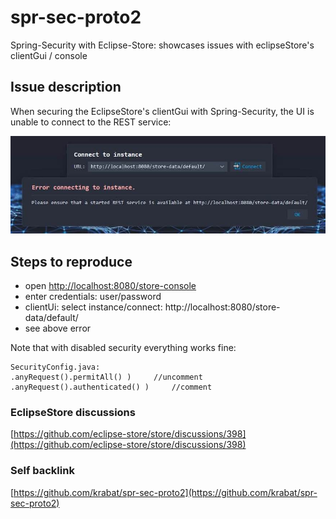 # spr-sec-proto2
Spring-Security with Eclipse-Store: showcases issues with eclipseStore's clientGui / console



## Issue description
When securing the EclipseStore's clientGui with Spring-Security, the UI is unable to connect to the REST service:

![EclipseStoreClient Error](raw/img/eclipsestore-error.jpg?raw=true "EclipseStoreClient Error")



## Steps to reproduce
- open [http://localhost:8080/store-console](http://localhost:8080/store-console)
- enter credentials: user/password
- clientUi: select instance/connect: http://localhost:8080/store-data/default/
- see above error

Note that with disabled security everything works fine:

	SecurityConfig.java:
	.anyRequest().permitAll() )		//uncomment
	.anyRequest().authenticated() )		//comment



### EclipseStore discussions
[https://github.com/eclipse-store/store/discussions/398](https://github.com/eclipse-store/store/discussions/398)

### Self backlink
[https://github.com/krabat/spr-sec-proto2](https://github.com/krabat/spr-sec-proto2)
